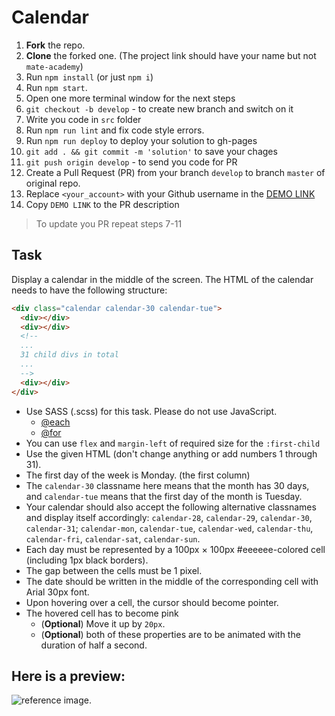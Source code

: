 # Calendar
1. **Fork** the repo.
2. **Clone** the forked one. (The project link should have your name but not `mate-academy`)
3. Run `npm install` (or just `npm i`)
4. Run `npm start`.
5. Open one more terminal window for the next steps
6. `git checkout -b develop` - to create new branch and switch on it
7. Write you code in `src` folder
8. Run `npm run lint` and fix code style errors.
9. Run `npm run deploy` to deploy your solution to gh-pages
10. `git add . && git commit -m 'solution'` to save your chages
11. `git push origin develop` - to send you code for PR
12. Create a Pull Request (PR) from your branch `develop` to branch `master` of original repo.
13. Replace `<your_account>` with your Github username in the
  [DEMO LINK](https://VitaliyBondarenko1982.github.io/layout_calendar/)
14. Copy `DEMO LINK` to the PR description

> To update you PR repeat steps 7-11

## Task
Display a calendar in the middle of the screen. The HTML of the calendar needs to have the following structure:
```html
<div class="calendar calendar-30 calendar-tue">
  <div></div>
  <div></div>
  <!--
  ...
  31 child divs in total
  ...
  -->
  <div></div>
</div>
```
- Use SASS (.scss) for this task. Please do not use JavaScript.
  - [@each](https://sass-lang.com/documentation/at-rules/control/each)
  - [@for](https://sass-lang.com/documentation/at-rules/control/for)
- You can use `flex` and `margin-left` of required size for the `:first-child`
- Use the given HTML (don't change anything or add numbers 1 through 31).
- The first day of the week is Monday. (the first column)
- The `calendar-30` classname here means that the month has 30 days, and `calendar-tue` means that the first day of the month is Tuesday.
- Your calendar should also accept the following alternative classnames and display itself accordingly: `calendar-28`, `calendar-29`, `calendar-30`, `calendar-31`; `calendar-mon`, `calendar-tue`, `calendar-wed`, `calendar-thu`, `calendar-fri`, `calendar-sat`, `calendar-sun`.
- Each day must be represented by a 100px × 100px #eeeeee-colored cell (including 1px black borders).
- The gap between the cells must be 1 pixel.
- The date should be written in the middle of the corresponding cell with Arial 30px font.
- Upon hovering over a cell, the cursor should become pointer.
- The hovered cell has to become pink
  - (**Optional**) Move it up by `20px`.
  - (**Optional**) both of these properties are to be animated with the duration of half a second.

## Here is a preview:
![reference image](reference.png).
